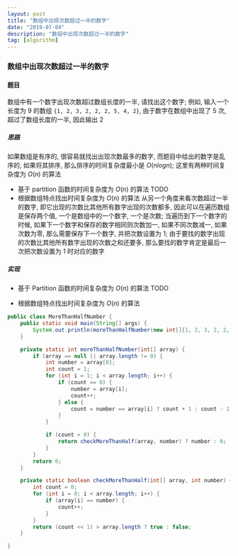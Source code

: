 ```yaml
---
layout: post
title: "数组中出现次数超过一半的数字"
date: "2019-07-04"
description: "数组中出现次数超过一半的数字"
tag: [algorithm]
---
```


### 数组中出现次数超过一半的数字

#### 题目
数组中有一个数字出现次数超过数组长度的一半, 请找出这个数字; 例如, 输入一个长度为 9 的数组 `{1, 2, 3, 2, 2, 2, 5, 4, 2}`, 由于数字在数组中出现了 5 次, 超过了数组长度的一半, 因此输出 2

##### 思路
如果数组是有序的, 很容易就找出出现次数最多的数字, 而题目中给出的数字是乱序的, 如果将其排序, 那么排序的时间复杂度最小是 $O(nlogn)$; 这里有两种时间复杂度为 $O(n)$ 的算法
- 基于 partition 函数的时间复杂度为 $O(n)$ 的算法
TODO
- 根据数组特点找出时间复杂度为 $O(n)$ 的算法
从另一个角度来看次数超过一半的数字, 即它出现的次数比其他所有数字出现的次数都多, 因此可以在遍历数组是保存两个值, 一个是数组中的一个数字, 一个是次数; 当遍历到下一个数字的时候, 如果下一个数字和保存的数字相同则次数加一, 如果不同次数减一, 如果次数为零, 那么需要保存下一个数字, 并把次数设置为 1; 由于要找的数字出现的次数比其他所有数字出现的次数之和还要多, 那么要找的数字肯定是最后一次把次数设置为 1 时对应的数字

##### 实现
- 基于 Partition 函数的时间复杂度为 $O(n)$ 的算法
TODO

- 根据数组特点找出时间复杂度为 $O(n)$ 的算法
```Java
public class MoreThanHalfNumber {
    public static void main(String[] args) {
        System.out.println(moreThanHalfNumber(new int[]{1, 2, 3, 2, 2, 2, 5, 4, 2}));
    }

    private static int moreThanHalfNumber(int[] array) {
        if (array == null || array.length != 0) {
            int number = array[0];
            int count = 1;
            for (int i = 1; i < array.length; i++) {
                if (count == 0) {
                    number = array[i];
                    count++;
                } else {
                    count = number == array[i] ? count + 1 : count - 1;
                }
            }

            if (count > 0) {
                return checkMoreThanHalf(array, number) ? number : 0;
            }
        }
        return 0;
    }

    private static boolean checkMoreThanHalf(int[] array, int number) {
        int count = 0;
        for (int i = 0; i < array.length; i++) {
            if (array[i] == number) {
                count++;
            }
        }
        return (count << 1) > array.length ? true : false;
    }

}
```
